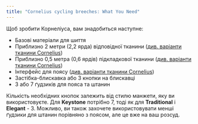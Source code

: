 ```yaml
---
title: "Cornelius cycling breeches: What You Need"
---
```


Щоб зробити Корнеліуса, вам знадобиться наступне:

- Базові матеріали для шиття
- Приблизно 2 метри (2,2 ярда) відповідної тканини ([див. варіанти тканини Cornelius](/docs/patterns/cornelius/fabric/))
- Приблизно 0,5 метра (0,6 ярдів) підкладкової тканини ([див. варіанти тканини Cornelius](/docs/patterns/cornelius/fabric/))
- Інтерфейс для поясу ([див. варіанти тканини Cornelius](/docs/patterns/cornelius/fabric/))
- Застібка-блискавка або 3 кнопки на блискавці
- 3 або 7 ґудзиків для пояса та штанин

<Note>

Кількість необхідних кнопок залежить від стилю манжети, яку ви використовуєте. Для **Keystone** потрібно 7, тоді як для **Traditional** і **Elegant** - 3. Можливо, ви також захочете використовувати менші ґудзики для штанин порівняно з поясом, але це вже на ваш розсуд.

</Note>
